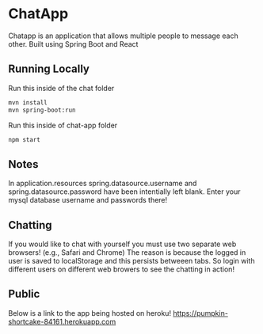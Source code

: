 # ChatApp

Chatapp is an application that allows multiple people to message each other. Built using Spring Boot and React

## Running Locally
Run this inside of the chat folder
```bash
mvn install
mvn spring-boot:run
```
Run this inside of chat-app folder
```bash
npm start
```


## Notes
In application.resources spring.datasource.username and spring.datasource.password have been intentially left blank. Enter your mysql database username and passwords there!

## Chatting
If you would like to chat with yourself you must use two separate web browsers! (e.g., Safari and Chrome) The reason is because the logged in user is saved to localStorage and this persists betweeen tabs. So login with different users on different web browers to see the chatting in action!

## Public 
Below is a link to the app being hosted on heroku!
<a>https://pumpkin-shortcake-84161.herokuapp.com</a>
